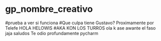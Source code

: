 # gp_nombre_creativo
#prueba a ver si funciona
#Que culpa tiene Gustavo? Proximamente por Telefe
HOLA HELOWIS
#AKA KON LOS TURROS
ola k ase awante el faso jaja saludos
Te odio profundamente pycharm